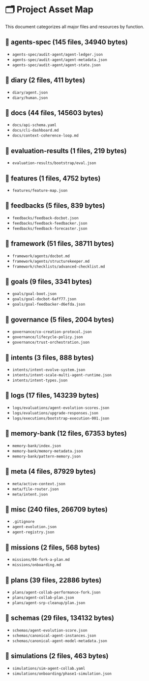 # 🗂️ Project Asset Map

This document categorizes all major files and resources by function.

## 📁 agents-spec (145 files, 34940 bytes)
- `agents-spec/audit-agent/agent-ledger.json`
- `agents-spec/audit-agent/agent-metadata.json`
- `agents-spec/audit-agent/agent-state.json`

## 📁 diary (2 files, 411 bytes)
- `diary/agent.json`
- `diary/human.json`

## 📁 docs (44 files, 145603 bytes)
- `docs/api-schema.yaml`
- `docs/cli-dashboard.md`
- `docs/context-coherence-loop.md`

## 📁 evaluation-results (1 files, 219 bytes)
- `evaluation-results/bootstrap/eval.json`

## 📁 features (1 files, 4752 bytes)
- `features/feature-map.json`

## 📁 feedbacks (5 files, 839 bytes)
- `feedbacks/feedback-docbot.json`
- `feedbacks/feedback-feedbacker.json`
- `feedbacks/feedback-forecaster.json`

## 📁 framework (51 files, 38711 bytes)
- `framework/agents/docbot.md`
- `framework/agents/structurekeeper.md`
- `framework/checklists/advanced-checklist.md`

## 📁 goals (9 files, 3341 bytes)
- `goals/goal-boot.json`
- `goals/goal-docbot-6aff77.json`
- `goals/goal-feedbacker-d6efda.json`

## 📁 governance (5 files, 2004 bytes)
- `governance/co-creation-protocol.json`
- `governance/lifecycle-policy.json`
- `governance/trust-orchestration.json`

## 📁 intents (3 files, 888 bytes)
- `intents/intent-evolve-system.json`
- `intents/intent-scale-multi-agent-runtime.json`
- `intents/intent-types.json`

## 📁 logs (17 files, 143239 bytes)
- `logs/evaluations/agent-evolution-scores.json`
- `logs/evaluations/upgrade-responses.json`
- `logs/executions/bootstrap-execution-001.json`

## 📁 memory-bank (12 files, 67353 bytes)
- `memory-bank/index.json`
- `memory-bank/memory-metadata.json`
- `memory-bank/pattern-memory.json`

## 📁 meta (4 files, 87929 bytes)
- `meta/active-context.json`
- `meta/file-router.json`
- `meta/intent.json`

## 📁 misc (240 files, 266709 bytes)
- `.gitignore`
- `agent-evolution.json`
- `agent-registry.json`

## 📁 missions (2 files, 568 bytes)
- `missions/04-fork-a-plan.md`
- `missions/onboarding.md`

## 📁 plans (39 files, 22886 bytes)
- `plans/agent-collab-performance-fork.json`
- `plans/agent-collab-plan.json`
- `plans/agent-srp-cleanup/plan.json`

## 📁 schemas (29 files, 134132 bytes)
- `schemas/agent-evolution-score.json`
- `schemas/canonical-agent-instances.json`
- `schemas/canonical-agent-model-metadata.json`

## 📁 simulations (2 files, 463 bytes)
- `simulations/sim-agent-collab.yaml`
- `simulations/onboarding/phase1-simulation.json`
